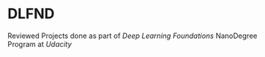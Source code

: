 # DLFND
Reviewed Projects done as part of  *Deep Learning Foundations* NanoDegree Program at _Udacity_

